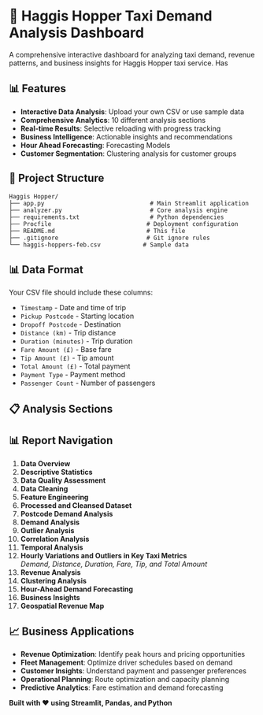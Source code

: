# 🚕 Haggis Hopper Taxi Demand Analysis Dashboard

A comprehensive interactive dashboard for analyzing taxi demand, revenue patterns, and business insights for Haggis Hopper taxi service. Has 

## 📊 Features

- **Interactive Data Analysis**: Upload your own CSV or use sample data
- **Comprehensive Analytics**: 10 different analysis sections
- **Real-time Results**: Selective reloading with progress tracking
- **Business Intelligence**: Actionable insights and recommendations
- **Hour Ahead Forecasting**: Forecasting Models
- **Customer Segmentation**: Clustering analysis for customer groups

## 📁 Project Structure
```
Haggis Hopper/
├── app.py                              # Main Streamlit application
├── analyzer.py                         # Core analysis engine
├── requirements.txt                    # Python dependencies
├── Procfile                           # Deployment configuration
├── README.md                          # This file
├── .gitignore                         # Git ignore rules
└── haggis-hoppers-feb.csv            # Sample data
```

## 📊 Data Format

Your CSV file should include these columns:
- `Timestamp` - Date and time of trip
- `Pickup Postcode` - Starting location
- `Dropoff Postcode` - Destination
- `Distance (km)` - Trip distance
- `Duration (minutes)` - Trip duration
- `Fare Amount (£)` - Base fare
- `Tip Amount (£)` - Tip amount
- `Total Amount (£)` - Total payment
- `Payment Type` - Payment method
- `Passenger Count` - Number of passengers

## 📋 Analysis Sections

## 📊 Report Navigation

1. **Data Overview**
2. **Descriptive Statistics**
3. **Data Quality Assessment**
4. **Data Cleaning**
5. **Feature Engineering**
6. **Processed and Cleansed Dataset**
7. **Postcode Demand Analysis**
8. **Demand Analysis**
9. **Outlier Analysis**
10. **Correlation Analysis**
11. **Temporal Analysis**
12. **Hourly Variations and Outliers in Key Taxi Metrics**  
    _Demand, Distance, Duration, Fare, Tip, and Total Amount_
13. **Revenue Analysis**
14. **Clustering Analysis**
15. **Hour-Ahead Demand Forecasting**
16. **Business Insights**
17. **Geospatial Revenue Map**


## 📈 Business Applications

- **Revenue Optimization**: Identify peak hours and pricing opportunities
- **Fleet Management**: Optimize driver schedules based on demand
- **Customer Insights**: Understand payment and passenger preferences
- **Operational Planning**: Route optimization and capacity planning
- **Predictive Analytics**: Fare estimation and demand forecasting


**Built with ❤️ using Streamlit, Pandas, and Python** 
